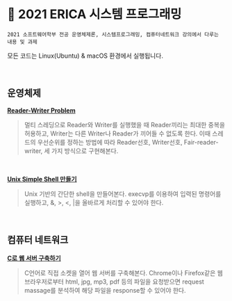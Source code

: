 # 🐇 2021 ERICA 시스템 프로그래밍

```
2021 소프트웨어학부 전공 운영체제론, 시스템프로그래밍, 컴퓨터네트워크 강의에서 다루는 내용 및 과제
```

모든 코드는 Linux(Ubuntu) & macOS 환경에서 실행됩니다.

<br>

## 운영체제
  [**Reader-Writer Problem**](https://github.com/hihiroo/SystemProgramming/tree/master/Reader_Writer_Problem)
> 멀티 스레딩으로 Reader와 Writer를 실행했을 때 Reader끼리는 최대한 중복을 허용하고, Writer는 다른 Writer나 Reader가 끼어들 수 없도록 한다. 이때 스레드의 우선순위를 정하는 방법에 따라 Reader선호, Writer선호, Fair-reader-writer, 세 가지 방식으로 구현해본다.

<br>

[**Unix Simple Shell 만들기**](https://github.com/hihiroo/SystemProgramming/tree/master/Simple_Shell)
> Unix 기반의 간단한 shell을 만들어본다. execvp를 이용하여 입력된 명령어를 실행하고, &, >, <, |을 올바르게 처리할 수 있어야 한다.


<br>

## 컴퓨터 네트워크
[**C로 웹 서버 구축하기**](https://github.com/hihiroo/SystemProgramming/tree/master/Socket)
> C언어로 직접 소켓을 열어 웹 서버를 구축해본다. Chrome이나 Firefox같은 웹 브라우저로부터 html, jpg, mp3, pdf 등의 파일을 요청받으면 request massage를 분석하여 해당 파일을 response할 수 있어야 한다.

<br>

